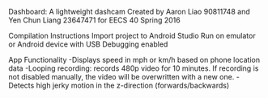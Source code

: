 Dashboard: A lightweight dashcam
Created by Aaron Liao 90811748 and Yen Chun Liang 23647471 for EECS 40 Spring 2016

Compilation Instructions
Import project to Android Studio Run on emulator or Android device with USB Debugging enabled

App Functionality
-Displays speed in mph or km/h based on phone location data
-Looping recording: records 480p video for 10 minutes. If recording is not disabled manually, the video will be overwritten with a new one.
-Detects high jerky motion in the z-direction (forwards/backwards)

